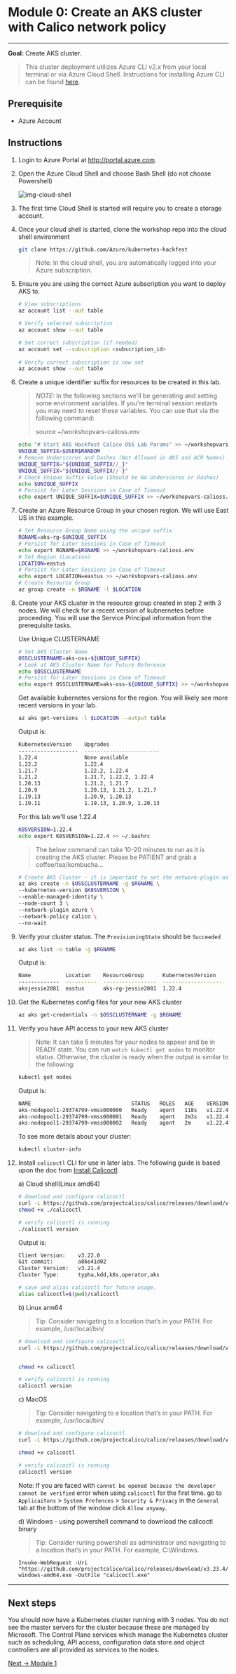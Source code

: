 # Module 0: Create an AKS cluster with Calico network policy

---

**Goal:** Create AKS cluster.

> This cluster deployment utilizes Azure CLI v2.x from your local terminal or via Azure Cloud Shell. Instructions for installing Azure CLI can be found [here](https://docs.microsoft.com/en-us/cli/azure/install-azure-cli).


## Prerequisite

- Azure Account

## Instructions

1. Login to Azure Portal at http://portal.azure.com.

2. Open the Azure Cloud Shell and choose Bash Shell (do not choose Powershell)

   ![img-cloud-shell](https://user-images.githubusercontent.com/104035488/199605731-86d9f1c5-d3a6-40fb-8e95-3a9bf837c84b.png)

3. The first time Cloud Shell is started will require you to create a storage account.

4. Once your cloud shell is started, clone the workshop repo into the cloud shell environment

   ```bash
   git clone https://github.com/Azure/kubernetes-hackfest
   ```

   > Note: In the cloud shell, you are automatically logged into your Azure subscription.

5. Ensure you are using the correct Azure subscription you want to deploy AKS to.
    
	```bash
	# View subscriptions
	az account list --out table
 
    # Verify selected subscription
    az account show --out table
    ```
    
    ```bash
    # Set correct subscription (if needed)
    az account set --subscription <subscription_id>
  
    # Verify correct subscription is now set
    az account show --out table
    ```

6.  Create a unique identifier suffix for resources to be created in this lab.
    
    > *NOTE:* In the following sections we'll be generating and setting some environment variables. If you're terminal session restarts you may need to reset these variables. You can use that via the following command:
    >
    > source ~/workshopvars-calioss.env

	```bash
    echo "# Start AKS Hackfest Calico OSS Lab Params" >> ~/workshopvars-calioss.env
    UNIQUE_SUFFIX=$USER$RANDOM
    # Remove Underscores and Dashes (Not Allowed in AKS and ACR Names)
    UNIQUE_SUFFIX="${UNIQUE_SUFFIX//_}"
    UNIQUE_SUFFIX="${UNIQUE_SUFFIX//-}"
    # Check Unique Suffix Value (Should be No Underscores or Dashes)
    echo $UNIQUE_SUFFIX
    # Persist for Later Sessions in Case of Timeout
    echo export UNIQUE_SUFFIX=$UNIQUE_SUFFIX >> ~/workshopvars-calioss.env
	```
	
7. Create an Azure Resource Group in your chosen region. We will use East US in this example.

   ```bash
   # Set Resource Group Name using the unique suffix
   RGNAME=aks-rg-$UNIQUE_SUFFIX
   # Persist for Later Sessions in Case of Timeout
   echo export RGNAME=$RGNAME >> ~/workshopvars-calioss.env
   # Set Region (Location)
   LOCATION=eastus
   # Persist for Later Sessions in Case of Timeout
   echo export LOCATION=eastus >> ~/workshopvars-calioss.env
   # Create Resource Group
   az group create -n $RGNAME -l $LOCATION
   ```
    
3.  Create your AKS cluster in the resource group created in step 2 with 3 nodes. We will check for a recent version of kubnernetes before proceeding. You will use the Service Principal information from the prerequisite tasks.
    
    Use Unique CLUSTERNAME
    
    ```bash
    # Set AKS Cluster Name
    OSSCLUSTERNAME=aks-oss-${UNIQUE_SUFFIX}
    # Look at AKS Cluster Name for Future Reference
    echo $OSSCLUSTERNAME
    # Persist for Later Sessions in Case of Timeout
    echo export OSSCLUSTERNAME=aks-oss-${UNIQUE_SUFFIX} >> ~/workshopvars-calioss.env
    ```
    
    Get available kubernetes versions for the region. You will likely see more recent versions in your lab.
    
    ```bash
    az aks get-versions -l $LOCATION --output table
    ```
    
    Output is:
    ```bash
    KubernetesVersion    Upgrades
    -------------------  ------------------------
    1.22.4               None available
    1.22.2               1.22.4
    1.21.7               1.22.2, 1.22.4
    1.21.2               1.21.7, 1.22.2, 1.22.4
    1.20.13              1.21.2, 1.21.7
    1.20.9               1.20.13, 1.21.2, 1.21.7
    1.19.13              1.20.9, 1.20.13
    1.19.11              1.19.13, 1.20.9, 1.20.13
    ```
    
    For this lab we'll use 1.22.4
    
    ```bash
    K8SVERSION=1.22.4
    echo export K8SVERSION=1.22.4 >> ~/.bashrc
    ```

    
    > The below command can take 10-20 minutes to run as it is creating the AKS cluster. Please be PATIENT and grab a coffee/tea/kombucha...
    
    ```bash
    # Create AKS Cluster - it is important to set the network-plugin as azure and network-policy as calico
    az aks create -n $OSSCLUSTERNAME -g $RGNAME \
    --kubernetes-version $K8SVERSION \
    --enable-managed-identity \
    --node-count 3 \
    --network-plugin azure \
    --network-policy calico \
    --no-wait
    
    ```
    
4.  Verify your cluster status. The `ProvisioningState` should be `Succeeded`
    
    ```bash
    az aks list -o table -g $RGNAME
    ```
    Output is:
    ```bash
    Name           Location    ResourceGroup      KubernetesVersion    ProvisioningState    Fqdn
    -------------  ----------  -----------------  -------------------  -------------------  -----------------------------------------------------------------
    aksjessie2081  eastus      aks-rg-jessie2081  1.22.4               Succeeded             aksjessie2-aks-rg-jessie208-03cfb8-9713ae4f.hcp.eastus.azmk8s.io
    
    ```
    
5.  Get the Kubernetes config files for your new AKS cluster
    
    ```bash
    az aks get-credentials -n $OSSCLUSTERNAME -g $RGNAME
    ```
    
6.  Verify you have API access to your new AKS cluster
    
    > Note: It can take 5 minutes for your nodes to appear and be in READY state. You can run `watch kubectl get nodes` to monitor status. Otherwise, the cluster is ready when the output is similar to the following:
    
	```bash
	kubectl get nodes
	```
    
    Output is:
	```bash
	NAME                                STATUS   ROLES   AGE    VERSION
	aks-nodepool1-29374799-vmss000000   Ready    agent   118s   v1.22.4
	aks-nodepool1-29374799-vmss000001   Ready    agent   2m3s   v1.22.4
	aks-nodepool1-29374799-vmss000002   Ready    agent   2m     v1.22.4
	```

	To see more details about your cluster:
	```bash
	kubectl cluster-info
	```
	
7.  Install `calicoctl` CLI for use in later labs. The following guide is based upon the doc from [Install Calicoctl](https://projectcalico.docs.tigera.io/maintenance/clis/calicoctl/install) 

    a) Cloud shell(Linux amd64)
 
    ```bash    
    # download and configure calicoctl
    curl -L https://github.com/projectcalico/calico/releases/download/v3.23.4/calicoctl-linux-amd64 -o calicoctl
    chmod +x ./calicoctl
    
    # verify calicoctl is running 
    ./calicoctl version

    ```

    Output is:
    ```bash
    Client Version:    v3.22.0
    Git commit:        a86e41d02
    Cluster Version:   v3.21.4
    Cluster Type:      typha,kdd,k8s,operator,aks
    ```
     
    ```bash 
    # save and alias calicoctl for future usage.
    alias calicoctl=$(pwd)/calicoctl
    ```

    b) Linux arm64

    >Tip: Consider navigating to a location that’s in your PATH. For example, /usr/local/bin/
    ```bash    
    # download and configure calicoctl
    curl -L https://github.com/projectcalico/calico/releases/download/v3.23.4/calicoctl-linux-arm64 -o calicoctl


    chmod +x calicoctl
    
    # verify calicoctl is running 
    calicoctl version
    ```

    c) MacOS
    
    >Tip: Consider navigating to a location that’s in your PATH. For example, /usr/local/bin/
    ```bash    
    # download and configure calicoctl
    curl -L https://github.com/projectcalico/calico/releases/download/v3.23.4/calicoctl-darwin-amd64 -o calicoctl

    chmod +x calicoctl
    
    # verify calicoctl is running 
    calicoctl version
    ```
    Note: If you are faced with `cannot be opened because the developer cannot be verified` error when using `calicoctl` for the first time. go to `Applicaitons` \> `System Prefences` \> `Security & Privacy` in the `General` tab at the bottom of the window click `Allow anyway`.  


    d) Windows - using powershell command to download the calicoctl binary  
    >Tip: Consider runing powershell as administraor and navigating to a location that’s in your PATH. For example, C:\Windows.
    
    ```pwsh
    Invoke-WebRequest -Uri "https://github.com/projectcalico/calico/releases/download/v3.23.4/calicoctl-windows-amd64.exe -OutFile "calicoctl.exe" 
    ```
    
    


--- 
## Next steps

You should now have a Kubernetes cluster running with 3 nodes. You do not see the master servers for the cluster because these are managed by Microsoft. The Control Plane services which manage the Kubernetes cluster such as scheduling, API access, configuration data store and object controllers are all provided as services to the nodes.
<br>    

    
[Next -> Module 1](../calicooss/configuring-demo-apps.md)
